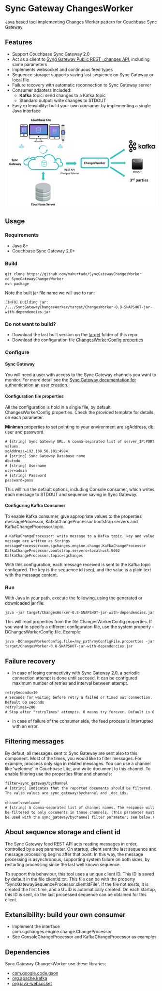 # Sync Gateway ChangesWorker
Java based tool implementing Changes Worker pattern for Couchbase Sync Gateway

## Features
* Support Couchbase Sync Gateway 2.0
* Act as a client to [Syng Gateway Public REST _changes API](https://developer.couchbase.com/documentation/mobile/current/references/sync-gateway/rest-api/index.html?v=2.0), including same parameters
* Implements websocket and continuous feed types
* Sequence storage: supports saving last sequence on Sync Gateway or local file
* Failure recovery with automatic reconnection to Sync Gateway server
* Consumer adapters included:
   * **Kafka** topic: send changes to a Kafka topic
   * Standard output: write changes to STDOUT
* Easy extensibility: build your own consumer by implementing a single Java interface

![Sync Gateway ChangesWorker architecture](./image/changesworker.jpg)

## Usage
### Requirements
* Java 8+
* Couchbase Sync Gateway 2.0+
### Build
```
git clone https://github.com/mahurtado/SyncGatewayChangesWorker
cd SyncGatewayChangesWorker
mvn package
```
Note the built jar file name we will use to run:
```
[INFO] Building jar: /.../SyncGatewayChangesWorker/target/ChangesWorker-0.8-SNAPSHOT-jar-with-dependencies.jar
```
### Do not want to build?
* Download the last built version on the [target](./target) folder of this repo
* Download the configuration file [ChangesWorkerConfig.properties](ChangesWorkerConfig.properties)

### Configure
#### Sync Gateway
You will need a user with access to the Sync Gateway channels you want to monitor.
For more detail see the [Sync Gateway documentation for authentication an user creation](https://developer.couchbase.com/documentation/mobile/2.0/guides/sync-gateway/authentication.html).
#### Configuration file properties
All the configuration is hold in a single file, by default ChangesWorkerConfig.properties. Check the provided template for details on each parameter.

**Minimun** properties to set pointing to your environment are sgAddress, db, user and password.

```
# [string] Sync Gateway URL. A comma-separated list of server_IP:PORT values. 
sgAddress=192.168.56.101:4984
# [string] Sync Gateway Database name
db=todo
# [string] Username
user=admin
# [string] Password
password=pass
```
This will run the default options, including Console consumer, which writes each message to STDOUT and sequence saving in Sync Gateway.
#### Configuring Kafka Consumer
To enable Kafka consumer, give appropriate values to the properties messageProcessor, KafkaChangeProcessor.bootstrap.servers and KafkaChangeProcessor.topic.

```
# KafkaChangeProcessor: write message to a Kafka topic. key and value message are written as Strings
messageProcessor=com.sgchanges.engine.change.KafkaChangeProcessor
KafkaChangeProcessor.bootstrap.servers=localhost:9092
KafkaChangeProcessor.topic=sgchanges
```
With this configuration, each message received is sent to the Kafka topic configured. The key is the sequence id (seq), and the value is a plain text with the message content.

### Run
With Java in your path, execute the following, using the generated or downloaded jar file:
```
java -jar target/ChangesWorker-0.8-SNAPSHOT-jar-with-dependencies.jar
```
This will read properties from the file ChangesWorkerConfig.properties. If you want to specify a different configuraton file, use the system property -DChangesWorkerConfig.file. Example:
```
java -DChangesWorkerConfig.file=/my_path/myConfigFile.properties -jar target/ChangesWorker-0.8-SNAPSHOT-jar-with-dependencies.jar
```

## Failure recovery
* In case of losing connectivity with Sync Gateway 2.0, a periodic connection attempt is done until succeed. It can be configured maximum number of retries and interval between attempt.

```
retrySeconds=10
# Seconds for waiting before retry a failed or timed out connection. Default 60 seconds
retryTimes=200
# Stop after "retryTimes" attempts. 0 means try forever. Default is 0
```
* In case of failure of the consumer side, the feed process is interrupted with an error.

## Filtering messages

By defaut, all messages sent to Sync Gateway are sent also to this component. Most of the times, you would like to filter messages. For example, proccess only sign in related messages. You can use a channel like 'welcome' in Couchbase Lite, and write document to this channel. To enable filtering use the properties filter and channels:

```
filter=sync_gateway/bychannel
# [string] Indicates that the reported documents should be filtered. The valid values are sync_gateway/bychannel and _doc_ids.

channels=welcome
# [string] A comma-separated list of channel names. The response will be filtered to only documents in these channels. (This parameter must be used with the sync_gateway/bychannel filter parameter; see below.)
```

## About sequence storage and client id 
The Sync Gateway feed REST API acts reading messages in order, controlled by a seq parameter.
On startup, client sent the last sequence and message processing begins after that point. In this way, the message processing is asynchronous, supporting system failure on both sides, by restarting processing since the last well known sequence. 

To support this behaviour, this tool uses a unique client ID. This ID is saved by default in the file clientId.txt. This file can be with the property "SyncGatewaySequenceProcessor.clientIdFile".
If the file not exists, it is created the first time, and a UUID is automatically created.
On each startup, this ID is sent, so the last processed sequence can be obtained for this client. 

## Extensibility: build your own consumer
* Implement the interface com.sgchanges.engine.change.ChangeProcessor
* See ConsoleChangeProcessor and KafkaChangeProcessor as examples

## Dependencies
Sync Gateway ChangesWorker use these libraries:
* [com.google.code.gson](https://github.com/google/gson)
* [org.apache.kafka](https://github.com/apache/kafka)
* [org.java-websocket](https://github.com/TooTallNate/Java-WebSocket)